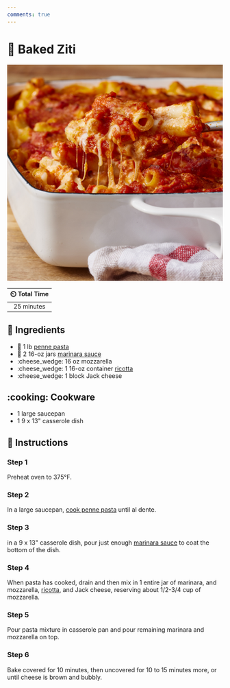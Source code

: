 ```yaml
---
comments: true
---
```

# 🍝 Baked Ziti

![Baked Ziti](../assets/images/baked-ziti.jpg)

| :timer_clock: Total Time |
|:-----------------------: |
| 25 minutes |

## :salt: Ingredients

- :spaghetti: 1 lb [penne pasta][2]
- :spaghetti: 2 16-oz jars [marinara sauce][1]
- :cheese_wedge: 16 oz mozzarella
- :cheese_wedge: 1 16-oz container [ricotta][3]
- :cheese_wedge: 1 block Jack cheese

## :cooking: Cookware

- 1 large saucepan
- 1 9 x 13" casserole dish

## :pencil: Instructions

### Step 1

Preheat oven to 375°F.

### Step 2

In a large saucepan, [cook penne pasta][2] until al dente.

### Step 3

in a 9 x 13" casserole dish, pour just enough [marinara sauce][1] to coat the bottom of the dish.

### Step 4

When pasta has cooked, drain and then mix in 1 entire jar of marinara, and mozzarella, [ricotta][3], and Jack cheese,
reserving about 1/2-3/4 cup of mozzarella.

### Step 5

Pour pasta mixture in casserole pan and pour remaining marinara and mozzarella on top.

### Step 6

Bake covered for 10 minutes, then uncovered for 10 to 15 minutes more, or until cheese is brown and bubbly.

[1]: <../sauces-and-dressings/marinara-sauce.md>
[2]: <../reference/equivalents-and-substitutes.md#pasta-water>
[3]: <../ingredients/ricotta.md>
